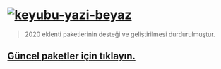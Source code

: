 # [![keyubu-yazi-beyaz](https://user-images.githubusercontent.com/47111280/164741112-6fddad44-e229-4429-b27b-0b955aa3ca0b.png)](https://keyubu.com)

> 2020 eklenti paketlerinin desteği ve geliştirilmesi durdurulmuştur.

## [Güncel paketler için tıklayın.](https://github.com/Keyubu/plugin-paketi/tree/2022)
